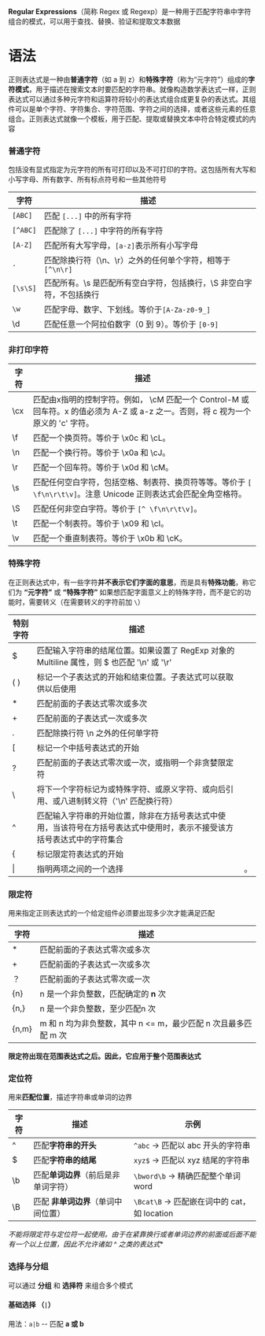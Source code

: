 **Regular Expressions**（简称 Regex 或 Regexp）是一种用于匹配字符串中字符组合的模式，可以用于查找、替换、验证和提取文本数据

# 语法
正则表达式是一种由**普通字符**（如 a 到 z）和**特殊字符**（称为“元字符”）组成的**字符模式**，用于描述在搜索文本时要匹配的字符串。就像构造数学表达式一样，正则表达式可以通过多种元字符和运算符将较小的表达式组合成更复杂的表达式。其组件可以是单个字符、字符集合、字符范围、字符之间的选择，或者这些元素的任意组合。正则表达式就像一个模板，用于匹配、提取或替换文本中符合特定模式的内容

### 普通字符
包括没有显式指定为元字符的所有可打印以及不可打印的字符。这包括所有大写和小写字母、所有数字、所有标点符号和一些其他符号

| 字符       | 描述                                    |
| -------- | ------------------------------------- |
| `[ABC]`  | 匹配 `[...]` 中的所有字符                     |
| `[^ABC]` | 匹配除了 `[...]` 中字符的所有字符                 |
| `[A-Z]`  | 匹配所有大写字母，`[a-z]`表示所有小写字母              |
| `.`      | 匹配除换行符（\n、\r）之外的任何单个字符，相等于 `[^\n\r]`  |
| `[\s\S]` | 匹配所有。\s 是匹配所有空白字符，包括换行，\S 非空白字符，不包括换行 |
| `\w`     | 匹配字母、数字、下划线。等价于`[A-Za-z0-9_]`         |
| \d       | 匹配任意一个阿拉伯数字（0 到 9）。等价于 `[0-9]`        |
### 非打印字符
| 字符  | 描述                                                                                  |
| --- | ----------------------------------------------------------------------------------- |
| \cx | 匹配由x指明的控制字符。例如， \cM 匹配一个 Control-M 或回车符。x 的值必须为 A-Z 或 a-z 之一。否则，将 c 视为一个原义的 'c' 字符。 |
| \f  | 匹配一个换页符。等价于 \x0c 和 \cL。                                                             |
| \n  | 匹配一个换行符。等价于 \x0a 和 \cJ。                                                             |
| \r  | 匹配一个回车符。等价于 \x0d 和 \cM。                                                             |
| \s  | 匹配任何空白字符，包括空格、制表符、换页符等等。等价于 `[ \f\n\r\t\v]`。注意 Unicode 正则表达式会匹配全角空格符。               |
| \S  | 匹配任何非空白字符。等价于 `[^ \f\n\r\t\v]`。                                                     |
| \t  | 匹配一个制表符。等价于 \x09 和 \cI。                                                             |
| \v  | 匹配一个垂直制表符。等价于 \x0b 和 \cK。                                                           |
### 特殊字符
在正则表达式中，有一些字符**并不表示它们字面的意思**，而是具有**特殊功能**，称它们为 **“元字符”** 或 **“特殊字符”**
如果想匹配字面意义上的特殊字符，而不是它的功能时，需要转义（在需要转义的字符前加 `\`）

| 特别字符 | 描述                                                             |     |
| ---- | -------------------------------------------------------------- | --- |
| $    | 匹配输入字符串的结尾位置。如果设置了 RegExp 对象的 Multiline 属性，则 $ 也匹配 '\n' 或 '\r' |     |
| ( )  | 标记一个子表达式的开始和结束位置。子表达式可以获取供以后使用                                 |     |
| *    | 匹配前面的子表达式零次或多次                                                 |     |
| +    | 匹配前面的子表达式一次或多次                                                 |     |
| .    | 匹配除换行符 \n 之外的任何单字符                                             |     |
| [    | 标记一个中括号表达式的开始                                                  |     |
| ?    | 匹配前面的子表达式零次或一次，或指明一个非贪婪限定符                                     |     |
| \    | 将下一个字符标记为或特殊字符、或原义字符、或向后引用、或八进制转义符（'\n' 匹配换行符）                 |     |
| ^    | 匹配输入字符串的开始位置，除非在方括号表达式中使用，当该符号在方括号表达式中使用时，表示不接受该方括号表达式中的字符集合   |     |
| {    | 标记限定符表达式的开始                                                    |     |
| \|   | 指明两项之间的一个选择                                                    | 。   |
### 限定符
用来指定正则表达式的一个给定组件必须要出现多少次才能满足匹配

| 字符    | 描述                                       |
| ----- | ---------------------------------------- |
| *     | 匹配前面的子表达式零次或多次                           |
| +     | 匹配前面的子表达式一次或多次                           |
| ？     | 匹配前面的子表达式零次或一次                           |
| {n}   | n 是一个非负整数，匹配确定的 **n** 次                  |
| {n,}  | n 是一个非负整数，至少匹配n 次                        |
| {n,m} | m 和 n 均为非负整数，其中 n <= m，最少匹配 n 次且最多匹配 m 次 |
**限定符出现在范围表达式之后。因此，它应用于整个范围表达式**

### 定位符
用来**匹配位置**，描述字符串或单词的边界

| 字符  | 描述                   | 示例                                 |
| --- | -------------------- | ---------------------------------- |
| ^   | 匹配**字符串的开头**         | `^abc` → 匹配以 abc 开头的字符串            |
| $   | 匹配**字符串的结尾**         | `xyz$` → 匹配以 xyz 结尾的字符串            |
| \b  | 匹配**单词边界**（前后是非单词字符） | `\bword\b` → 精确匹配整个单词 word         |
| \B  | 匹配 **非单词边界**（单词中间位置） | `\Bcat\B` → 匹配嵌在词中的 cat，如 location |
**不能将限定符与定位符一起使用。由于在紧靠换行或者单词边界的前面或后面不能有一个以上位置，因此不允许诸如 ^* 之类的表达式**

### 选择与分组
可以通过 **分组** 和 **选择符** 来组合多个模式
#### 基础选择 （`|`）
用法：`a|b`    -- 匹配 **a 或 b**
